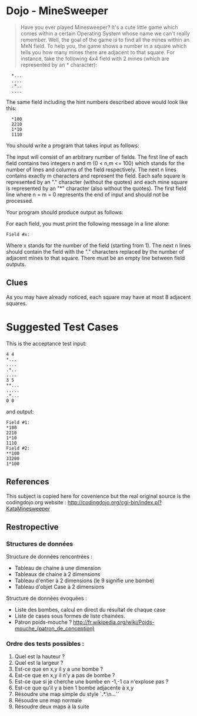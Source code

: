 # Dojo - MineSweeper

> Have you ever played Minesweeper? It's a cute little game which comes within a certain Operating System whose name we can't really remember. Well, the goal of the game is to find all the mines within an MxN field. To help you, the game shows a number in a square which tells you how many mines there are adjacent to that square. For instance, take the following 4x4 field with 2 mines (which are represented by an * character):

```
  *...
  ....
  .*..
  ....
```

The same field including the hint numbers described above would look like this:

```
  *100
  2210
  1*10
  1110
```
You should write a program that takes input as follows:

  The input will consist of an arbitrary number of fields. The first line of each field contains two integers n and m (0 < n,m <= 100) which stands for the number of lines and columns of the field respectively. The next n lines contains exactly m characters and represent the field. Each safe square is represented by an "." character (without the quotes) and each mine square is represented by an "*" character (also without the quotes). The first field line where n = m = 0 represents the end of input and should not be processed.

Your program should produce output as follows:

For each field, you must print the following message in a line alone:

`Field #x:`

Where x stands for the number of the field (starting from 1). The next n lines should contain the field with the "." characters replaced by the number of adjacent mines to that square. There must be an empty line between field outputs.

## Clues

As you may have already noticed, each square may have at most 8 adjacent squares.

# Suggested Test Cases

This is the acceptance test input:
```
4 4
*...
....
.*..
....
3 5
**...
.....
.*...
0 0
```
and output:
```
Field #1:
*100
2210
1*10
1110
Field #2:
**100
33200
1*100
```

## References
This subject is copied here for covenience but the real original source is the codingdojo.org website : http://codingdojo.org/cgi-bin/index.pl?KataMinesweeper


## Restropective

### Structures de données
Structure de données rencontrées :

* Tableau de chaine à une dimension
* Tableaux de chaine à 2 dimensions
* Tableau d'entier à 2 dimensions (le 9 signifie une bombe)
* Tableau d'objet Case à 2 dimensions

Structure de données évoquées :
* Liste des bombes, calcul en direct du résultat de chaque case
* Liste de cases sous formes de liste chainées.
* Patron poids-mouche ? http://fr.wikipedia.org/wiki/Poids-mouche_(patron_de_conception)

### Ordre des tests possibles :

 1. Quel est la hauteur ?
 2. Quel est la largeur ?
 3. Est-ce que en x,y il y a une bombe ?
 4. Est-ce que en x,y il n'y a pas de bombe ?
 5. Est-ce que si je cherche une bombe en -1,-1 ca n'explose pas ?
 6. Est-ce que qu'il y a bien 1 bombe adjacente à x,y
 7. Résoudre une map simple du style `.*.\n...``
 8. Résoudre une map normale
 9. Résoudre deux maps à la suite



